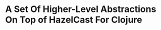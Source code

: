 A Set Of Higher-Level Abstractions On Top of HazelCast For Clojure
==================================================================